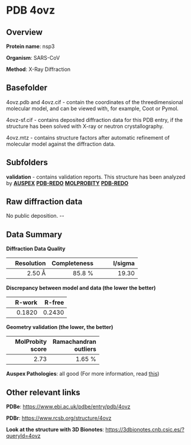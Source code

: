 # PDB 4ovz

## Overview

**Protein name**: nsp3

**Organism**: SARS-CoV

**Method**: X-Ray Diffraction

## Basefolder

4ovz.pdb and 4ovz.cif - contain the coordinates of the threedimensional molecular model, and can be viewed with, for example, Coot or Pymol.

4ovz-sf.cif - contains deposited diffraction data for this PDB entry, if the structure has been solved with X-ray or neutron crystallography.

4ovz.mtz - contains structure factors after automatic refinement of molecular model against the diffraction data.

## Subfolders





**validation** - contains validation reports. This structure has been analyzed by [**AUSPEX**](https://github.com/thorn-lab/coronavirus_structural_task_force/tree/master/pdb/nsp3/SARS-CoV/4ovz/validation/auspex) [**PDB-REDO**](https://github.com/thorn-lab/coronavirus_structural_task_force/tree/master/pdb/nsp3/SARS-CoV/4ovz/validation/pdb-redo) [**MOLPROBITY**](https://github.com/thorn-lab/coronavirus_structural_task_force/tree/master/pdb/nsp3/SARS-CoV/4ovz/validation/molprobity) [**PDB-REDO**](https://github.com/thorn-lab/coronavirus_structural_task_force/blob/master/pdb/nsp3/SARS-CoV/4ovz/validation/Xtriage_output.log) 

## Raw diffraction data

No public deposition. --<br> 

## Data Summary
**Diffraction Data Quality**

|   | Resolution | Completeness| I/sigma |
|---|-------------:|----------------:|--------------:|
|   |2.50 Å|85.8  %|<img width=50/>19.30|

**Discrepancy between model and data (the lower the better)**

|   | **R-work**| **R-free**   
|---|-------------:|----------------:|           
||  0.1820|  0.2430|

**Geometry validation (the lower, the better)**

|   |**MolProbity<br>score**| **Ramachandran<br>outliers** 
|---|-------------:|----------------:|
||  2.73|  1.65 %|

**Auspex Pathologies**: all good (For more information, read [this](https://github.com/thorn-lab/coronavirus_structural_task_force/blob/master/pdb/nsp3/SARS-CoV/4ovz/validation/auspex/4ovz_auspex_comments.txt))

 



## Other relevant links 
**PDBe**:  https://www.ebi.ac.uk/pdbe/entry/pdb/4ovz
 
**PDBr**: https://www.rcsb.org/structure/4ovz 

**Look at the structure with 3D Bionotes**: https://3dbionotes.cnb.csic.es/?queryId=4ovz

